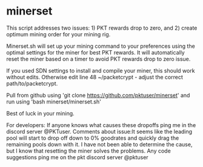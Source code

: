 # minerset

This script addresses two issues: 1) PKT rewards drop to zero, and 2) create optimum mining order for your mining rig.

Minerset.sh will set up your mining command to your preferences using the optimal settings for the miner for best PKT rewards. It will automatically reset the miner based on a timer to avoid PKT rewards drop to zero issue.

If you used SDN settings to install and compile your miner, this should work without edits. Otherwise edit line 48 ~/packetcrypt - adjust the correct path/to/packetcrypt.

Pull from github using 'git clone https://github.com/pktuser/minerset' and run using 'bash minerset/minerset.sh'

Best of luck in your mining.


For developers:
If anyone knows what causes these dropoffs ping me in the discord server @PKTuser.
Comments about issue:It seems like the leading pool will start to drop off down to 0% goodrates and quickly drag the remaining pools down with it. I have not been able to determine the cause, but I know that resetting the miner solves the problems.
Any code suggestions ping me on the pkt discord server @pktuser
